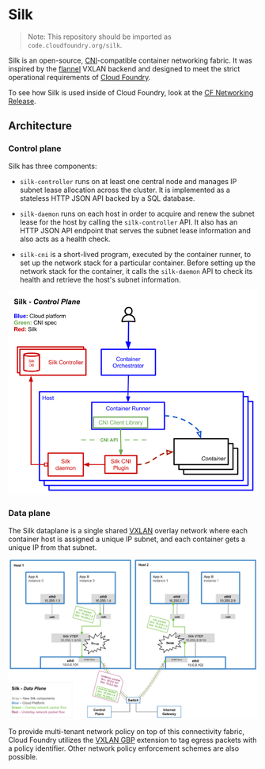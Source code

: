 # Silk

> Note: This repository should be imported as `code.cloudfoundry.org/silk`.

Silk is an open-source, [CNI](https://github.com/containernetworking/cni/)-compatible container networking fabric.
It was inspired by the [flannel](https://github.com/coreos/flannel) VXLAN backend and designed to meet the strict
operational requirements of [Cloud Foundry](https://cloudfoundry.org/platform/).

To see how Silk is used inside of Cloud Foundry, look at the [CF Networking Release](https://github.com/cloudfoundry-incubator/cf-networking-release).


## Architecture

### Control plane

Silk has three components:

- `silk-controller` runs on at least one central node and manages IP subnet lease allocation across the cluster.
   It is implemented as a stateless HTTP JSON API backed by a SQL database.

- `silk-daemon` runs on each host in order to acquire and renew the subnet lease for the host by calling the `silk-controller` API.  It also has an HTTP JSON API endpoint that serves the subnet lease information and also acts as a health check.

- `silk-cni` is a short-lived program, executed by the container runner, to set up the network stack for a particular container.  Before setting up the network stack for the container, it calls the `silk-daemon` API to check its health and retrieve the host's subnet information.

![](control-plane.png)


### Data plane

The Silk dataplane is a single shared [VXLAN](https://tools.ietf.org/html/rfc7348) overlay network where each
container host is assigned a unique IP subnet, and each container gets a unique IP from that subnet.

![](data-plane.png)

To provide multi-tenant network policy on top of this connectivity fabric, Cloud Foundry utilizes the
[VXLAN GBP](https://tools.ietf.org/html/draft-smith-vxlan-group-policy-03#section-2.1) extension to tag
egress packets with a policy identifier.  Other network policy enforcement schemes are also possible.
